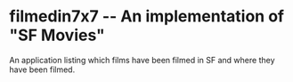 filmedin7x7 -- An implementation of "SF Movies"
==================================================

An application listing which films have been filmed in SF and where they have been filmed.
